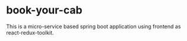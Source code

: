 # book-your-cab
This is a micro-service based spring boot application using frontend as react-redux-toolkit.
